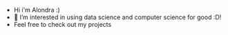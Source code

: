 -  Hi i'm Alondra :)
- 👀 I’m interested in using data science and computer science for good :D!
- Feel free to check out my projects

<!---
alondracastroval/alondracastroval is a ✨ special ✨ repository because its `README.md` (this file) appears on your GitHub profile.
You can click the Preview link to take a look at your changes.
--->
